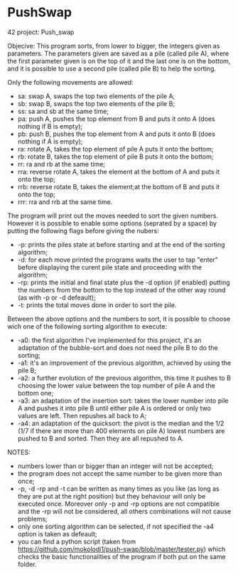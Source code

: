 # PushSwap
42 project: Push_swap

Objecive: This program sorts, from lower to bigger, the integers given as parameters.
The parameters given are saved as a pile (called pile A), where the first parameter given is on the top of it and the last one is on the bottom, and it is possible to use a second pile (called pile B) to help the sorting.


Only the following movements are allowed:
- sa: swap A, swaps the top two elements of the pile A;
- sb: swap B, swaps the top two elements of the pile B;
- ss: sa and sb at the same time;
- pa: push A, pushes the top element from B and puts it onto A (does nothing if B is empty);
- pb: push B, pushes the top element from A and puts it onto B (does nothing if A is empty);
- ra: rotate A, takes the top element of pile A puts it onto the bottom;
- rb: rotate B, takes the top element of pile B puts it onto the bottom;
- rr: ra and rb at the same time;
- rra: reverse rotate A, takes the element at the bottom of A and puts it onto the top;
- rrb: reverse rotate B, takes the element;at the bottom of B and puts it onto the top;
- rrr: rra and rrb at the same time.


The program will print out the moves needed to sort the given numbers.
However it is possible to enable some options (seprated by a space) by putting the following flags before giving the nubers:
- -p: prints the piles state at before starting and at the end of the sorting algorithm;
- -d: for each move printed the programs waits the user to tap "enter" before displaying the curent pile state and proceeding with the algorithm;
- -rp: prints the initial and final state plus the -d option (if enabled) putting the numbers from the bottom to the top instead of the other way round (as with -p or -d defeault);
- -t: prints the total moves done in order to sort the pile.


Between the above options and the numbers to sort, it is possible to choose wich one of the following sorting algorithm to execute:
- -a0: the first algorithm I've implemented for this project, it's an adaptation of the bubble-sort and does not need the pile B to do the sorting;
- -a1: it's an improvement of the previous algorithm, achieved by using the pile B;
- -a2: a further evolution of the previous algorithm, this time it pushes to B choosing the lower value between the top number of pile A and the bottom one;
- -a3: an adaptation of the insertion sort: takes the lower number into pile A and pushes it into pile B until either pile A is ordered or only two values are left. Then repushes all back to A;
- -a4: an adaptation of the quicksort: the pivot is the median and the 1/2 (1/7 if there are more than 400 elements on pile A) lowest numbers are pushed to B and sorted. Then they are all repushed to A.


NOTES:
- numbers lower than or bigger than an integer will not be accepted;
- the program does not accept the same number to be given more than once;
- -p, -d -rp and -t can be written as many times as you like (as long as they are put at the right position) but they behaviour will only be executed once. Moreover only -p and -rp options are not compatible and the -rp will not be considered, all others combinations will not cause problems;
- only one sorting algorithm can be selected, if not specified the -a4 option is taken as defeault;
- you can find a python script (taken from https://github.com/mokolodi1/push-swap/blob/master/tester.py) which checks the basic functionalities of the program if both put on the same folder.

